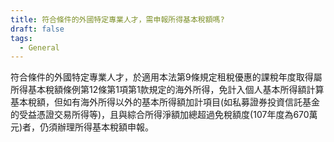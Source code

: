 ```yaml
---
title: 符合條件的外國特定專業人才，需申報所得基本稅額嗎?
draft: false
tags:
  - General
---
```

符合條件的外國特定專業人才，於適用本法第9條規定租稅優惠的課稅年度取得屬所得基本稅額條例第12條第1項第1款規定的海外所得，免計入個人基本所得額計算基本稅額，但如有海外所得以外的基本所得額加計項目(如私募證券投資信託基金的受益憑證交易所得等)，且與綜合所得淨額加總超過免稅額度(107年度為670萬元)者，仍須辦理所得基本稅額申報。